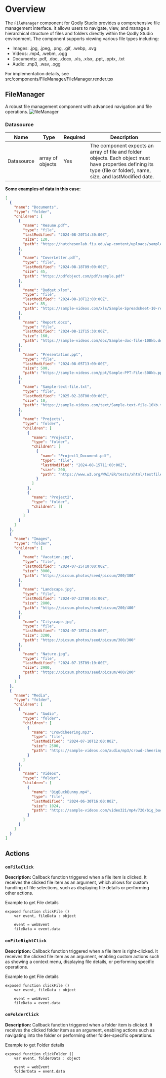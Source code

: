 # Overview

The `FileManager` component for Qodly Studio provides a comprehensive file management interface. It allows users to navigate, view, and manage a hierarchical structure of files and folders directly within the Qodly Studio environment. The component supports viewing various file types including:

- Images: .jpg, .jpeg, .png, .gif, .webp, .svg
- Videos: .mp4, .webm, .ogg
- Documents: .pdf, .doc, .docx, .xls, .xlsx, .ppt, .pptx, .txt
- Audio: .mp3, .wav, .ogg

For implementation details, see src/components/FileManager/FileManager.render.tsx

## FileManager

A robust file management component with advanced navigation and file operations.
![fileManager](public/fileManager.png)

### Datasource

| Name       | Type             | Required | Description                                                                                                                                                        |
| ---------- | ---------------- | -------- | ------------------------------------------------------------------------------------------------------------------------------------------------------------------ |
| Datasource | array of objects | Yes      | The component expects an array of file and folder objects. Each object must have properties defining its type (file or folder), name, size, and lastModified date. |

**Some examples of data in this case:**

```json
[
  {
    "name": "Documents",
    "type": "folder",
    "children": [
      {
        "name": "Resume.pdf",
        "type": "file",
        "lastModified": "2024-08-20T14:30:00Z",
        "size": 120,
        "path": "https://hutchesonlab.fiu.edu/wp-content/uploads/sample-pdf.pdf"
      },
      {
        "name": "CoverLetter.pdf",
        "type": "file",
        "lastModified": "2024-08-18T09:00:00Z",
        "size": 45,
        "path": "https://pdfobject.com/pdf/sample.pdf"
      },
      {
        "name": "Budget.xlsx",
        "type": "file",
        "lastModified": "2024-08-10T12:00:00Z",
        "size": 85,
        "path": "https://sample-videos.com/xls/Sample-Spreadsheet-10-rows.xls"
      },
      {
        "name": "Report.docx",
        "type": "file",
        "lastModified": "2024-08-12T15:30:00Z",
        "size": 160,
        "path": "https://sample-videos.com/doc/Sample-doc-file-100kb.doc"
      },
      {
        "name": "Presentation.ppt",
        "type": "file",
        "lastModified": "2024-08-05T13:00:00Z",
        "size": 500,
        "path": "https://sample-videos.com/ppt/Sample-PPT-File-500kb.ppt"
      },
      {
        "name": "Sample-text-file.txt",
        "type": "file",
        "lastModified": "2025-02-28T00:00:00Z",
        "size": 10,
        "path": "https://sample-videos.com/text/Sample-text-file-10kb.txt"
      },
      {
        "name": "Projects",
        "type": "folder",
        "children": [
          {
            "name": "Project1",
            "type": "folder",
            "children": [
              {
                "name": "Project1_Document.pdf",
                "type": "file",
                "lastModified": "2024-08-15T11:00:00Z",
                "size": 200,
                "path": "https://www.w3.org/WAI/ER/tests/xhtml/testfiles/resources/pdf/dummy.pdf"
              }
            ]
          },
          {
            "name": "Project2",
            "type": "folder",
            "children": []
          }
        ]
      }
    ]
  },
  {
    "name": "Images",
    "type": "folder",
    "children": [
      {
        "name": "Vacation.jpg",
        "type": "file",
        "lastModified": "2024-07-25T10:00:00Z",
        "size": 3000,
        "path": "https://picsum.photos/seed/picsum/200/300"
      },
      {
        "name": "Landscape.jpg",
        "type": "file",
        "lastModified": "2024-07-22T08:45:00Z",
        "size": 2800,
        "path": "https://picsum.photos/seed/picsum/200/400"
      },
      {
        "name": "Cityscape.jpg",
        "type": "file",
        "lastModified": "2024-07-18T14:20:00Z",
        "size": 3200,
        "path": "https://picsum.photos/seed/picsum/300/300"
      },
      {
        "name": "Nature.jpg",
        "type": "file",
        "lastModified": "2024-07-15T09:10:00Z",
        "size": 2900,
        "path": "https://picsum.photos/seed/picsum/400/200"
      }
    ]
  },
  {
    "name": "Media",
    "type": "folder",
    "children": [
      {
        "name": "Audio",
        "type": "folder",
        "children": [
          {
            "name": "CrowdCheering.mp3",
            "type": "file",
            "lastModified": "2024-07-10T12:00:00Z",
            "size": 2500,
            "path": "https://sample-videos.com/audio/mp3/crowd-cheering.mp3"
          }
        ]
      },
      {
        "name": "Videos",
        "type": "folder",
        "children": [
          {
            "name": "BigBuckBunny.mp4",
            "type": "file",
            "lastModified": "2024-06-30T16:00:00Z",
            "size": 1024,
            "path": "https://sample-videos.com/video321/mp4/720/big_buck_bunny_720p_1mb.mp4"
          }
        ]
      }
    ]
  }
]
```

## Actions

### `onFileClick`

**Description:** Callback function triggered when a file item is clicked. It receives the clicked file item as an argument, which allows for custom handling of file selections, such as displaying file details or performing other actions.

Example to get File details

```
exposed function clickFile ()
	var event, fileData : object

	event = webEvent
	fileData = event.data
```

### `onFileRightClick`

**Description:** Callback function triggered when a file item is right-clicked. It receives the clicked file item as an argument, enabling custom actions such as showing a context menu, displaying file details, or performing specific operations.

Example to get File details

```
exposed function clickFile ()
	var event, fileData : object

	event = webEvent
	fileData = event.data
```

### `onFolderClick`

**Description:** Callback function triggered when a folder item is clicked. It receives the clicked folder item as an argument, enabling actions such as navigating into the folder or performing other folder-specific operations.

Example to get Folder details

```
exposed function clickFolder ()
	var event, folderData : object

	event = webEvent
	folderData = event.data
```

